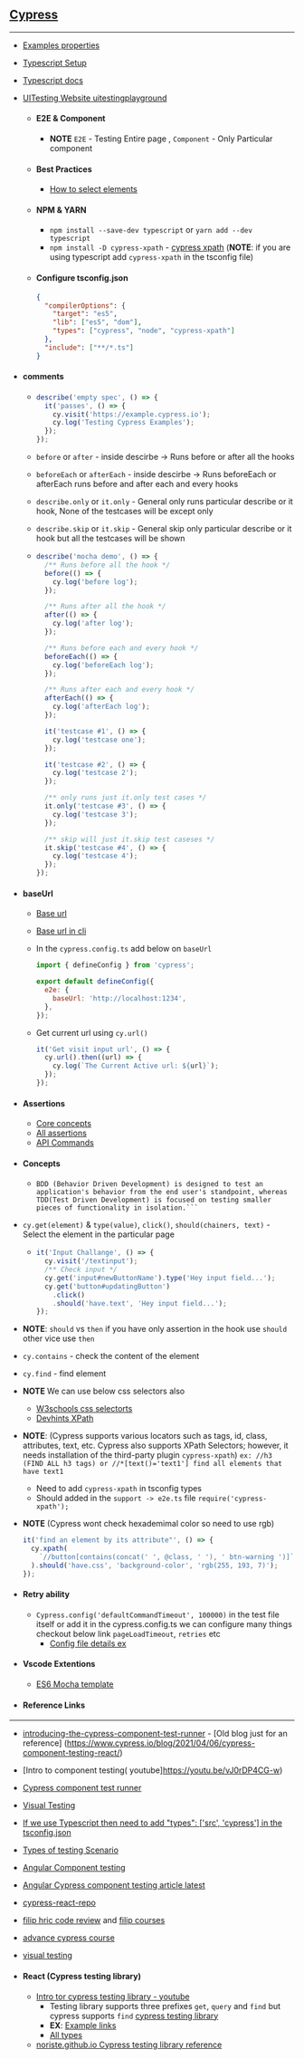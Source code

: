 ## [Cypress](https://docs.cypress.io/guides/getting-started/installing-cypress)

---

- [Examples properties](https://example.cypress.io/)
- [Typescript Setup](https://docs.cypress.io/guides/tooling/typescript-support#Install-TypeScript)
- [Typescript docs](https://www.typescriptlang.org/docs/)
- [UITesting Website uitestingplayground](http://uitestingplayground.com/textinput)

  - #### E2E & Component
    - **NOTE** `E2E` - Testing Entire page , `Component` - Only Particular component
  - #### Best Practices

    - [How to select elements](https://docs.cypress.io/guides/references/best-practices#Selecting-Elements)

  - #### NPM & YARN

    - `npm install --save-dev typescript` or `yarn add --dev typescript`
    - `npm install -D cypress-xpath` - [cypress xpath](https://www.npmjs.com/package/cypress-xpath) (**NOTE**: if you are using typescript add `cypress-xpath` in the tsconfig file)

  - #### Configure tsconfig.json

    ```json
    {
      "compilerOptions": {
        "target": "es5",
        "lib": ["es5", "dom"],
        "types": ["cypress", "node", "cypress-xpath"]
      },
      "include": ["**/*.ts"]
    }
    ```

- #### comments

  - ```js
    describe('empty spec', () => {
      it('passes', () => {
        cy.visit('https://example.cypress.io');
        cy.log('Testing Cypress Examples');
      });
    });
    ```

  - `before` or `after` - inside descirbe -> Runs before or after all the hooks
  - `beforeEach` or `afterEach` - inside descirbe -> Runs beforeEach or afterEach runs before and after each and every hooks
  - `describe.only` or `it.only` - General only runs particular describe or it hook, None of the testcases will be except only
  - `describe.skip` or `it.skip` - General skip only particular describe or it hook but all the testcases will be shown

  - ```js
    describe('mocha demo', () => {
      /** Runs before all the hook */
      before(() => {
        cy.log('before log');
      });

      /** Runs after all the hook */
      after(() => {
        cy.log('after log');
      });

      /** Runs before each and every hook */
      beforeEach(() => {
        cy.log('beforeEach log');
      });

      /** Runs after each and every hook */
      afterEach(() => {
        cy.log('afterEach log');
      });

      it('testcase #1', () => {
        cy.log('testcase one');
      });

      it('testcase #2', () => {
        cy.log('testcase 2');
      });

      /** only runs just it.only test cases */
      it.only('testcase #3', () => {
        cy.log('testcase 3');
      });

      /** skip will just it.skip test caseses */
      it.skip('testcase #4', () => {
        cy.log('testcase 4');
      });
    });
    ```

- #### baseUrl

  - [Base url](https://docs.cypress.io/guides/references/configuration#Configuration-File)
  - [Base url in cli](https://dev.to/walmyrlimaesilv/how-to-change-the-baseurl-via-command-line-with-cypress-1olm)
  - In the `cypress.config.ts` add below on `baseUrl`

    ```js
    import { defineConfig } from 'cypress';

    export default defineConfig({
      e2e: {
        baseUrl: 'http://localhost:1234',
      },
    });
    ```

  - Get current url using `cy.url()`

    ```js
    it('Get visit input url', () => {
      cy.url().then((url) => {
        cy.log(`The Current Active url: ${url}`);
      });
    });
    ```

- #### Assertions

  - [Core concepts](https://docs.cypress.io/guides/core-concepts/introduction-to-cypress#Asserting-About-Elements)
  - [All assertions](https://docs.cypress.io/guides/references/assertions#BDD-Assertions)
  - [API Commands](https://docs.cypress.io/api/commands/get)

- #### Concepts
  - ````
    BDD (Behavior Driven Development) is designed to test an application's behavior from the end user's standpoint, whereas TDD(Test Driven Development) is focused on testing smaller pieces of functionality in isolation.```
    ````
- `cy.get(element)` & `type(value)`, `click()`, `should(chainers, text)` - Select the element in the particular page
  - ```js
    it('Input Challange', () => {
      cy.visit('/textinput');
      /** Check input */
      cy.get('input#newButtonName').type('Hey input field...');
      cy.get('button#updatingButton')
        .click()
        .should('have.text', 'Hey input field...');
    });
    ```
- **NOTE**: `should` vs `then` if you have only assertion in the hook use `should` other vice use `then`
- `cy.contains` - check the content of the element
- `cy.find` - find element
- **NOTE** We can use below css selectors also

  - [W3schools css selectorts](https://www.w3schools.com/css/css_selectors.asp)
  - [Devhints XPath](https://devhints.io/xpath)

- **NOTE**: (Cypress supports various locators such as tags, id, class, attributes, text, etc. Cypress also supports XPath Selectors; however, it needs installation of the third-party plugin `cypress-xpath`) `ex: //h3 (FIND ALL h3 tags) or //*[text()='text1'] find all elements that have text1`

  - Need to add `cypress-xpath` in tsconfig types
  - Should added in the `support -> e2e.ts` file `require('cypress-xpath');`

- **NOTE** (Cypress wont check hexademimal color so need to use rgb)
  ```js
  it('find an element by its attribute"', () => {
    cy.xpath(
      `//button[contains(concat(' ', @class, ' '), ' btn-warning ')]`
    ).should('have.css', 'background-color', 'rgb(255, 193, 7)');
  });
  ```
- #### Retry ability

  - `Cypress.config('defaultCommandTimeout', 100000)` in the test file itself or add it in the cypress.config.ts we can configure many things checkout below link `pageLoadTimeout`, `retries` etc
    - [Config file details ex](https://docs.cypress.io/guides/references/configuration#Specifying-an-Alternative-Config-File)

- #### Vscode Extentions
  - [ES6 Mocha template](https://marketplace.visualstudio.com/items?itemName=spoonscen.es6-mocha-snippets)
- #### Reference Links

---

- [introducing-the-cypress-component-test-runner](https://www.cypress.io/blog/2021/04/06/introducing-the-cypress-component-test-runner/) - [Old blog just for an reference] (https://www.cypress.io/blog/2021/04/06/cypress-component-testing-react/)
- [Intro to component testing( youtube]https://youtu.be/vJ0rDP4CG-w)
- [Cypress component test runner](https://www.cypress.io/blog/2021/04/06/introducing-the-cypress-component-test-runner/)
- [Visual Testing](https://docs.cypress.io/guides/tooling/visual-testing#What-you-ll-learn)
- [If we use Typescript then need to add "types": ['src', 'cypress'] in the tsconfig.json](https://docs.cypress.io/guides/tooling/typescript-support#Install-TypeScript)
- [Types of testing Scenario](https://docs.cypress.io/guides/core-concepts/testing-types#Common-scenarios-for-component-tests)
- [Angular Component testing](https://www.youtube.com/watch?v=wbsTfi4V0Jw)
- [Angular Cypress component testing article latest](https://www.cypress.io/blog/2022/08/15/cypress-10-5-0-introducing-angular-component-testing/)
- [cypress-react-repo](https://github.com/cypress-io/cypress/tree/master/npm/react)
- [filip hric code review](https://youtu.be/2-eDv3TdYbs) and [filip courses](https://filiphric.com/courses)
- [advance cypress course](https://testautomationu.applitools.com/advanced-cypress-tutorial/chapter1.html)
- [visual testing](https://glebbahmutov.com/blog/my-vision-for-component-tests/)

- #### React (Cypress testing library)
  - [Intro tor cypress testing library - youtube](https://www.youtube.com/watch?v=l-BflkEQX98)
    - Testing library supports three prefixes `get`, `query` and `find` but cypress supports `find` [cypress testing library](https://testing-library.com/docs/cypress-testing-library/intro/)
    - **EX**: [Example links](https://github.com/testing-library/cypress-testing-library/blob/97939da7d4707a71049884c0324c0eda56e26fc2/cypress/integration/find.spec.js)
    - [All types](https://github.com/testing-library/cypress-testing-library/blob/main/types/index.d.ts)
  - [noriste.github.io Cypress testing library reference](https://noriste.github.io/reactjsday-2019-testing-course/book/cypress-testing-library.html)
